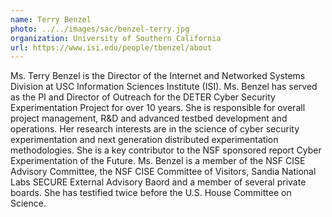 ```yaml
---
name: Terry Benzel
photo: ../../images/sac/benzel-terry.jpg
organization: University of Southern California 
url: https://www.isi.edu/people/tbenzel/about
---
```

Ms. Terry Benzel is the Director of the Internet and Networked Systems Division at USC Information Sciences Institute (ISI). Ms. Benzel has served as the PI and Director of Outreach for the DETER Cyber Security Experimentation Project for over 10 years. She is responsible for overall project management, R&D and advanced testbed development and operations.  Her research interests are in the science of cyber security experimentation and next generation distributed experimentation methodologies.  She is a key contributor to the NSF sponsored report Cyber Experimentation of the Future.  Ms. Benzel is a member of the NSF CISE Advisory Committee, the NSF CISE Committee of Visitors, Sandia National Labs SECURE External Advisory Baord and a member of several private boards. She has testified twice before the U.S. House Committee on Science.
